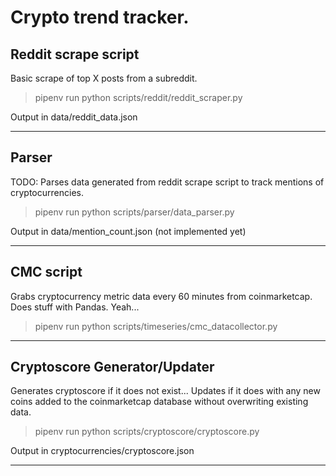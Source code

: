 # Crypto trend tracker.

## Reddit scrape script

Basic scrape of top X posts from a subreddit.

> pipenv run python scripts/reddit/reddit_scraper.py

Output in data/reddit_data.json

---

## Parser

TODO: Parses data generated from reddit scrape script to track mentions of cryptocurrencies.

> pipenv run python scripts/parser/data_parser.py

Output in data/mention_count.json (not implemented yet)

---

## CMC script

Grabs cryptocurrency metric data every 60 minutes from coinmarketcap. Does stuff with Pandas. Yeah...

> pipenv run python scripts/timeseries/cmc_datacollector.py

---

## Cryptoscore Generator/Updater

Generates cryptoscore if it does not exist...
Updates if it does with any new coins added to the coinmarketcap database without overwriting existing data.

> pipenv run python scripts/cryptoscore/cryptoscore.py

Output in cryptocurrencies/cryptoscore.json

---